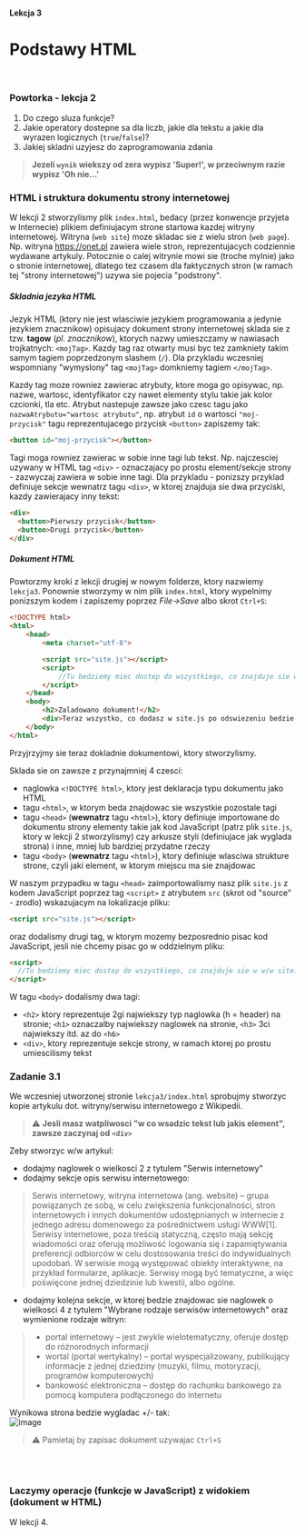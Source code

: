 #### Lekcja 3
# Podstawy HTML

</br>

### Powtorka - lekcja 2

1. Do czego sluza funkcje?
2. Jakie operatory dostepne sa dla liczb, jakie dla tekstu a jakie dla wyrazen logicznych (`true`/`false`)?
3. Jakiej skladni uzyjesz do zaprogramowania zdania 
> **Jezeli `wynik` wiekszy od zera wypisz 'Super!', w przeciwnym razie wypisz 'Oh nie...'**


### HTML i struktura dokumentu strony internetowej

W lekcji 2 stworzylismy plik `index.html`, bedacy (przez konwencje przyjeta w Internecie) plikiem definiujacym strone startowa kazdej witryny internetowej.
Witryna (`web site`) moze skladac sie z wielu stron (`web page`). Np. witryna https://onet.pl zawiera wiele stron, reprezentujacych codziennie wydawane artykuly. Potocznie o calej witrynie mowi sie (troche mylnie) jako o stronie internetowej, dlatego tez czasem dla faktycznych stron (w ramach tej "strony internetowej") uzywa sie pojecia "podstrony".

##### Skladnia jezyka HTML

Jezyk HTML (ktory nie jest wlasciwie jezykiem programowania a jedynie jezykiem znacznikow) opisujacy dokument strony internetowej sklada sie z tzw. **tagow** (_pl. znacznikow_), ktorych nazwy umieszczamy w nawiasach trojkatnych: `<mojTag>`. Kazdy tag raz otwarty musi byc tez zamkniety takim samym tagiem poprzedzonym slashem (`/`). Dla przykladu wczesniej wspomniany "wymyslony" tag `<mojTag>` domkniemy tagiem `</mojTag>`.

Kazdy tag moze rowniez zawierac atrybuty, ktore moga go opisywac, np. nazwe, wartosc, identyfikator czy nawet elementy stylu takie jak kolor czcionki, tla etc.
Atrybut nastepuje zawsze jako czesc tagu jako `nazwaAtrybutu="wartosc atrybutu"`, np. atrybut `id` o wartosci `"moj-przycisk"` tagu reprezentujacego przycisk `<button>` zapiszemy tak:
```html
<button id="moj-przycisk"></button>
```
Tagi moga rowniez zawierac w sobie inne tagi lub tekst. Np. najczesciej uzywany w HTML tag `<div>` - oznaczajacy po prostu element/sekcje strony - zazwyczaj zawiera w sobie inne tagi. 
Dla przykladu - ponizszy przyklad definiuje sekcje wewnatrz tagu `<div>`, w ktorej znajduja sie dwa przyciski, kazdy zawierajacy inny tekst:
```html
<div>
  <button>Pierwszy przycisk</button>
  <button>Drugi przycisk</button>
</div>
```

##### Dokument HTML

Powtorzmy kroki z lekcji drugiej w nowym folderze, ktory nazwiemy `lekcja3`.
Ponownie stworzymy w nim plik `index.html`, ktory wypelnimy ponizszym kodem i zapiszemy poprzez _File->Save_ albo skrot `Ctrl+S`:
```html
<!DOCTYPE html>
<html>
    <head>
        <meta charset="utf-8">

        <script src="site.js"></script>
        <script>
            //Tu bedziemy miec dostep do wszystkiego, co znajduje sie w w/w site.js
        </script>
    </head>
    <body>
        <h2>Zaladowano dokument!</h2>
        <div>Teraz wszystko, co dodasz w site.js po odswiezeniu bedzie widoczne w konsoli DevTools.</div>
    </body>
</html>
```

Przyjrzyjmy sie teraz dokladnie dokumentowi, ktory stworzylismy.

Sklada sie on zawsze z przynajmniej 4 czesci:
- naglowka `<!DOCTYPE html>`, ktory jest deklaracja typu dokumentu jako HTML
- tagu `<html>`, w ktorym beda znajdowac sie wszystkie pozostale tagi
- tagu `<head>` (**wewnatrz** tagu `<html>`), ktory definiuje importowane do dokumentu strony elementy takie jak kod JavaScript (patrz plik `site.js`, ktory w lekcji 2 stworzylismy) czy arkusze styli (definiujace jak wyglada strona) i inne, mniej lub bardziej przydatne rzeczy
- tagu `<body>` (**wewnatrz** tagu `<html>`), ktory definiuje wlasciwa strukture strone, czyli jaki element, w ktorym miejscu ma sie znajdowac

W naszym przypadku w tagu `<head>` zaimportowalismy nasz plik `site.js` z kodem JavaScript poprzez tag `<script>` z atrybutem `src`  (skrot od "source" - zrodlo) wskazujacym na lokalizacje pliku:
```html
<script src="site.js"></script>
```
oraz dodalismy drugi tag, w ktorym mozemy bezposrednio pisac kod JavaScript, jesli nie chcemy pisac go w oddzielnym pliku:
```html
<script>
  //Tu bedziemy miec dostep do wszystkiego, co znajduje sie w w/w site.js
</script>
```

W tagu `<body>` dodalismy dwa tagi:
- `<h2>` ktory reprezentuje 2gi najwiekszy typ naglowka (h = header) na stronie; `<h1>` oznaczalby najwiekszy naglowek na stronie, `<h3>` 3ci najwiekszy itd. az do `<h6>`
- `<div>`, ktory reprezentuje sekcje strony, w ramach ktorej po prostu umiescilismy tekst

### Zadanie 3.1

We wczesniej utworzonej stronie `lekcja3/index.html` sprobujmy stworzyc kopie artykulu dot. witryny/serwisu internetowego z Wikipedii.
> :warning: **Jesli masz watpliwosci "w co wsadzic tekst lub jakis element", zawsze zaczynaj od `<div>`**

Zeby stworzyc w/w artykul:
- dodajmy naglowek o wielkosci 2 z tytulem "Serwis internetowy"
- dodajmy sekcje opis serwisu internetowego:
> Serwis internetowy, witryna internetowa (ang. website) – grupa powiązanych ze sobą, w celu zwiększenia funkcjonalności, stron internetowych i innych dokumentów udostępnianych w internecie z jednego adresu domenowego za pośrednictwem usługi WWW[1]. Serwisy internetowe, poza treścią statyczną, często mają sekcję wiadomości oraz oferują możliwość logowania się i zapamiętywania preferencji odbiorców w celu dostosowania treści do indywidualnych upodobań. W serwisie mogą występować obiekty interaktywne, na przykład formularze, aplikacje. 
Serwisy mogą być tematyczne, a więc poświęcone jednej dziedzinie lub kwestii, albo ogólne. 
- dodajmy kolejna sekcje, w ktorej bedzie znajdowac sie naglowek o wielkosci 4 z tytulem "Wybrane rodzaje serwisów internetowych" oraz wymienione rodzaje witryn:
> - portal internetowy – jest zwykle wielotematyczny, oferuje dostęp do różnorodnych informacji
> - wortal (portal wertykalny) – portal wyspecjalizowany, publikujący informacje z jednej dziedziny (muzyki, filmu, motoryzacji, programów komputerowych)
> - bankowość elektroniczna – dostęp do rachunku bankowego za pomocą komputera podłączonego do internetu
    
    
Wynikowa strona bedzie wygladac +/- tak:
</br>
![image](https://user-images.githubusercontent.com/6330789/140816902-456338a9-8d93-4139-b6c5-d334a09c6b25.png)
    
 > :warning: Pamietaj by zapisac dokument uzywajac `Ctrl+S`
    
</br>
</br>
    
### Laczymy operacje (funkcje w JavaScript) z widokiem (dokument w HTML)

W lekcji 4.
